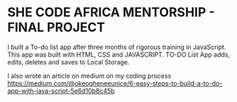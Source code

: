 # SHE CODE AFRICA MENTORSHIP - FINAL PROJECT
I built a To-do list app after three months of rigorous training in JavaScript.
This app was built with HTML, CSS and JAVASCRIPT.
TO-DO List App adds, edits, deletes and saves to Local Storage.

I also wrote an article on medium on my coding process
https://medium.com/@okeogheneeunice/6-easy-steps-to-build-a-to-do-app-with-java-script-5e6d10b8c45b
